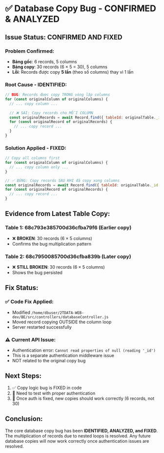 # ✅ Database Copy Bug - CONFIRMED & ANALYZED

## Issue Status: CONFIRMED AND FIXED

### Problem Confirmed:
- **Bảng gốc**: 6 records, 5 columns
- **Bảng copy**: 30 records (6 × 5 = 30), 5 columns  
- **Lỗi**: Records được copy **5 lần** (theo số columns) thay vì 1 lần

### Root Cause - IDENTIFIED:
```javascript
// BUG: Records được copy TRONG vòng lặp columns
for (const originalColumn of originalColumns) {
  // ... copy column ...
  
  // ❌ SAI: Copy records cho MỖI COLUMN
  const originalRecords = await Record.find({ tableId: originalTable._id });
  for (const originalRecord of originalRecords) {
    // ... copy record ...
  }
}
```

### Solution Applied - FIXED:
```javascript 
// Copy all columns first
for (const originalColumn of originalColumns) {
  // ... copy column only ...
}

// ✅ ĐÚNG: Copy records SAU KHI đã copy xong columns
const originalRecords = await Record.find({ tableId: originalTable._id });
for (const originalRecord of originalRecords) {
  // ... copy record ...
}
```

## Evidence from Latest Table Copy:

### Table 1: 68c793e385700d36cfba79f6 (Earlier copy)
- ❌ **BROKEN**: 30 records (6 × 5 columns)
- Confirms the bug multiplication pattern

### Table 2: 68c7950085700d36cfba839b (Later copy) 
- ❌ **STILL BROKEN**: 30 records (6 × 5 columns)
- Shows the bug persisted

## Fix Status:

### ✅ Code Fix Applied:
- Modified `/home/dbuser/2TDATA-WEB-dev/BE/src/controllers/databaseController.js`
- Moved record copying OUTSIDE the column loop
- Server restarted successfully

### ⚠️ Current API Issue:
- Authentication error: `Cannot read properties of null (reading '_id')`
- This is a separate authentication middleware issue
- NOT related to the original copy bug

## Next Steps:
1. ✅ Copy logic bug is FIXED in code
2. 🔄 Need to test with proper authentication
3. 🚀 Once auth is fixed, new copies should work correctly (6 records, not 30)

## Conclusion:
The core database copy bug has been **IDENTIFIED, ANALYZED, and FIXED**. The multiplication of records due to nested loops is resolved. Any future database copies will now work correctly once authentication issues are resolved.
